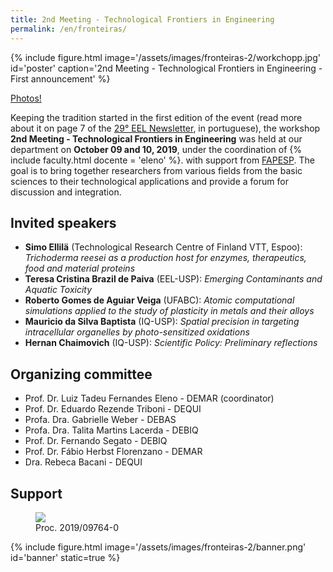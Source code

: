 ```yaml
---
title: 2nd Meeting - Technological Frontiers in Engineering
permalink: /en/fronteiras/
---
```


<div class="col-md-5 float-md-right">

{% include figure.html image='/assets/images/fronteiras-2/workchopp.jpg' id='poster' caption='2nd Meeting - Technological Frontiers in Engineering - First announcement' %}

</div>

<a class="btn btn-lg btn-primary my-1" href="{{site.baseurl}}/fronteiras2/fotos">Photos!</a>

<!-- <h2>Submit your work until September 20th</h2> -->
<!-- <a class="btn btn-lg btn-primary mb-2" href="https://forms.gle/Nhd6sqa2YUNYr7AE8" target="_blank">Register!</a> -->

Keeping the tradition started in the first edition of the event (read more about it on page 7 of the <a href="https://site.eel.usp.br/sites/files/eel/publico/boletim/Boletim_EEL_USP_29.pdf" target="\_blank">29° EEL Newsletter</a>, in portuguese), the workshop **2nd Meeting - Technological Frontiers in Engineering** was held at our department on **October 09 and 10, 2019**, under the coordination of
{% include faculty.html docente = 'eleno' %}.
with support from <a href="http://www.fapesp.br/en" target="\_blank">FAPESP</a>.
The goal is to bring together researchers from various fields from the basic sciences to their technological applications and provide a forum for discussion and integration.

## Invited speakers

- **Simo Ellilä** (Technological Research Centre of Finland VTT, Espoo): *Trichoderma reesei as a production host for enzymes, therapeutics, food and material proteins*
- **Teresa Cristina Brazil de Paiva** (EEL-USP): *Emerging Contaminants and Aquatic Toxicity*
- **Roberto Gomes de Aguiar Veiga** (UFABC): *Atomic computational simulations applied to the study of plasticity in metals and their alloys*
- **Mauricio da Silva Baptista** (IQ-USP): *Spatial precision in targeting intracellular organelles by photo-sensitized oxidations*
- **Hernan Chaimovich** (IQ-USP): *Scientific Policy: Preliminary reflections*

## Organizing committee

- Prof. Dr. Luiz Tadeu Fernandes Eleno - DEMAR (coordinator)
- Prof. Dr. Eduardo Rezende Triboni - DEQUI
- Profa. Dra. Gabrielle Weber - DEBAS
- Profa. Dra. Talita Martins Lacerda - DEBIQ
- Prof. Dr. Fernando Segato - DEBIQ
- Prof. Dr. Fábio Herbst Florenzano - DEMAR
- Dra. Rebeca Bacani - DEQUI

## Support

<div class="col-md-6">
<figure class="figure">
  <a href="http://www.fapesp.br/en/" id="no-ext-link" target="_blank"><img class="figure-img img-fluid" src="{{site.baseurl}}/assets/images/logos/logo-fapesp-1200x480.jpg"></a>
  <figcaption class="figure-caption">Proc. 2019/09764-0</figcaption>
</figure>
</div>
{% include figure.html image='/assets/images/fronteiras-2/banner.png' id='banner' static=true %}
